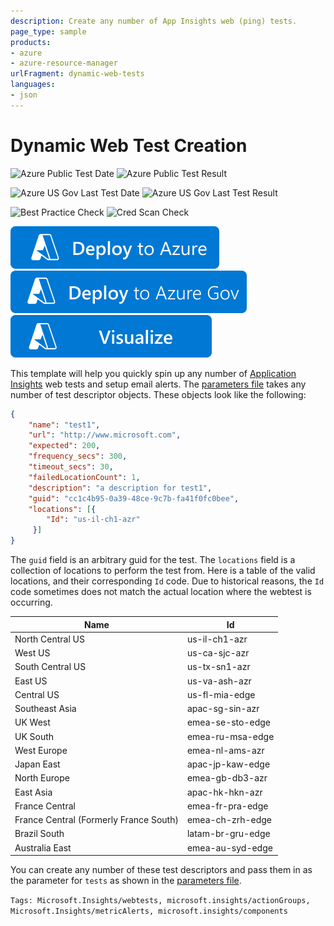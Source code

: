 ```yaml
---
description: Create any number of App Insights web (ping) tests.
page_type: sample
products:
- azure
- azure-resource-manager
urlFragment: dynamic-web-tests
languages:
- json
---
```

# Dynamic Web Test Creation

![Azure Public Test Date](https://azurequickstartsservice.blob.core.windows.net/badges/demos/dynamic-web-tests/PublicLastTestDate.svg)
![Azure Public Test Result](https://azurequickstartsservice.blob.core.windows.net/badges/demos/dynamic-web-tests/PublicDeployment.svg)

![Azure US Gov Last Test Date](https://azurequickstartsservice.blob.core.windows.net/badges/demos/dynamic-web-tests/FairfaxLastTestDate.svg)
![Azure US Gov Last Test Result](https://azurequickstartsservice.blob.core.windows.net/badges/demos/dynamic-web-tests/FairfaxDeployment.svg)

![Best Practice Check](https://azurequickstartsservice.blob.core.windows.net/badges/demos/dynamic-web-tests/BestPracticeResult.svg)
![Cred Scan Check](https://azurequickstartsservice.blob.core.windows.net/badges/demos/dynamic-web-tests/CredScanResult.svg)

[![Deploy to Azure](https://raw.githubusercontent.com/Azure/azure-quickstart-templates/master/1-CONTRIBUTION-GUIDE/images/deploytoazure.svg?sanitize=true)]( https://portal.azure.com/#create/Microsoft.Template/uri/https%3A%2F%2Fraw.githubusercontent.com%2FAzure%2Fazure-quickstart-templates%2Fmaster%2Fdemos%2Fdynamic-web-tests%2Fazuredeploy.json)
[![Deploy To Azure US Gov](https://raw.githubusercontent.com/Azure/azure-quickstart-templates/master/1-CONTRIBUTION-GUIDE/images/deploytoazuregov.svg?sanitize=true)](https://portal.azure.us/#create/Microsoft.Template/uri/https%3A%2F%2Fraw.githubusercontent.com%2FAzure%2Fazure-quickstart-templates%2Fmaster%2Fdemos%2Fdynamic-web-tests%2Fazuredeploy.json)
[![Visualize](https://raw.githubusercontent.com/Azure/azure-quickstart-templates/master/1-CONTRIBUTION-GUIDE/images/visualizebutton.svg?sanitize=true)](http://armviz.io/#/?load=https%3A%2F%2Fraw.githubusercontent.com%2FAzure%2Fazure-quickstart-templates%2Fmaster%2Fdemos%2Fdynamic-web-tests%2Fazuredeploy.json)

This template will help you quickly spin up any number of [Application Insights](https://azure.microsoft.com/services/application-insights/) web tests and setup email alerts. The [parameters file](./azuredeploy.parameters.json) takes any number of test descriptor objects. These objects look like the following:

```json
{
    "name": "test1",
    "url": "http://www.microsoft.com",
    "expected": 200,
    "frequency_secs": 300,
    "timeout_secs": 30,
    "failedLocationCount": 1,
    "description": "a description for test1",
    "guid": "cc1c4b95-0a39-48ce-9c7b-fa41f0fc0bee",
    "locations": [{
        "Id": "us-il-ch1-azr"
	 }]
}
```

The `guid` field is an arbitrary guid for the test. The `locations` field is a collection of locations to perform the test from. Here is a table of the valid locations, and their corresponding `Id` code. Due to historical reasons, the `Id` code sometimes does not match the actual location where the webtest is occurring.

| Name | Id          |
| ------------- | ----------- |
| North Central US      | us-il-ch1-azr |
| West US     | us-ca-sjc-azr |
| South Central US     | us-tx-sn1-azr |
| East US     | us-va-ash-azr |
| Central US     | us-fl-mia-edge |
| Southeast Asia     | apac-sg-sin-azr |
| UK West     | emea-se-sto-edge |
| UK South     | emea-ru-msa-edge |
| West Europe     | emea-nl-ams-azr |
| Japan East     | apac-jp-kaw-edge |
| North Europe     | emea-gb-db3-azr |
| East Asia    | apac-hk-hkn-azr |
| France Central     | emea-fr-pra-edge |
| France Central (Formerly France South)     | emea-ch-zrh-edge |
| Brazil South     | latam-br-gru-edge |
| Australia East     | emea-au-syd-edge |

You can create any number of these test descriptors and pass them in as the parameter for `tests` as shown in the [parameters file](./azuredeploy.parameters.json).

`Tags: Microsoft.Insights/webtests, microsoft.insights/actionGroups, Microsoft.Insights/metricAlerts, microsoft.insights/components`

